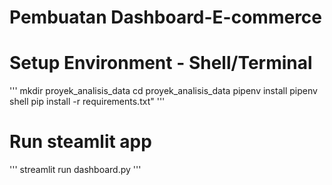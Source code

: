 # Pembuatan Dashboard-E-commerce

# Setup Environment - Shell/Terminal
'''
mkdir proyek_analisis_data
cd proyek_analisis_data
pipenv install
pipenv shell
pip install -r requirements.txt"
'''
# Run steamlit app
'''
streamlit run dashboard.py
'''
